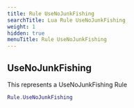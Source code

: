 ```yaml
---
title: Rule UseNoJunkFishing
searchTitle: Lua Rule UseNoJunkFishing
weight: 1
hidden: true
menuTitle: Rule UseNoJunkFishing
---
```

## UseNoJunkFishing

This represents a UseNoJunkFishing Rule
```lua
Rule.UseNoJunkFishing
```